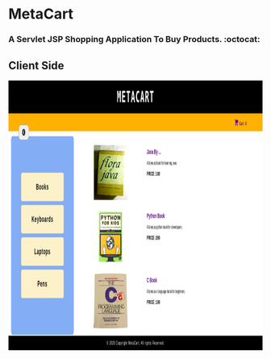 # MetaCart

### A Servlet JSP Shopping Application To Buy Products. :octocat:

## Client Side

<img src="images/MetaCart.png" height="535" width="950"> 
